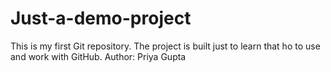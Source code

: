 # Just-a-demo-project
This is my first Git repository. The project is built just to learn that ho to use and work with GitHub.
Author: Priya Gupta
